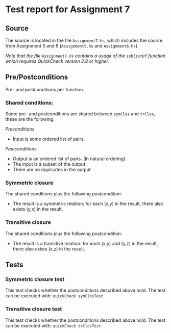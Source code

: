 # Test report for Assignment 7

## Source
The source is located in the file `Assignment7.hs`, which includes the source from Assignment 5 and 6 (`Assignment5.hs` and `Assignment6.hs`).

*Note that the file `Assignment7.hs` contains a usage of the `sublistOf` function which requires QuickCheck version 2.8 or higher.*

## Pre/Postconditions
Pre- and postconditions per function.

### Shared conditions:
Some pre- and postconditions are shared between `symClos` and `trClos`, these are the following.

*Preconditions*
- Input is some ordered list of pairs.

*Postconditions*
- Output is an ordered list of pairs. (In natural ordering)
- The input is a subset of the output
- There are no duplicates in the output

### Symmetric closure
The shared conditions plus the following postcondition:
- The result is a symmetric relation: for each (x,y) in the result, there also exists (y,x) in the result.  


### Transitive closure
The shared conditions plus the following postcondition:
- The result is a transitive relation: for each (x,y) and (y,z) in the result, there also exists (x,z) in the result.

## Tests

### Symmetric closure test
This test checks whether the postconditions described above hold. The test can be executed with:
 `quickCheck symClosTest`
 
### Transitive closure test
This test checks whether the postconditions described above hold. The test can be executed with:
 `quickCheck trClosTest`
